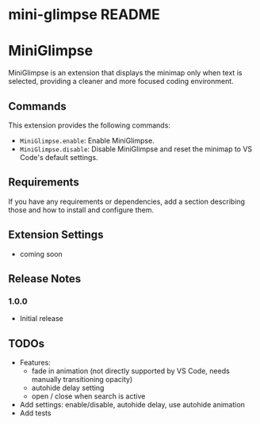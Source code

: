 # mini-glimpse README
# MiniGlimpse

MiniGlimpse is an extension that displays the minimap only when text is selected, providing a cleaner and more focused coding environment.


## Commands

This extension provides the following commands:

* `MiniGlimpse.enable`: Enable MiniGlimpse.
* `MiniGlimpse.disable`: Disable MiniGlimpse and reset the minimap to VS Code's default settings.


## Requirements

If you have any requirements or dependencies, add a section describing those and how to install and configure them.


## Extension Settings

* coming soon


## Release Notes

### 1.0.0
* Initial release


## TODOs

* Features:
    * fade in animation (not directly supported by VS Code, needs manually transitioning opacity)
    * autohide delay setting
    * open / close when search is active
* Add settings: enable/disable, autohide delay, use autohide animation
* Add tests